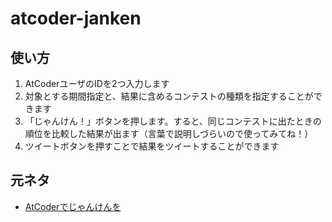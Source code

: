 # atcoder-janken
## 使い方
1. AtCoderユーザのIDを2つ入力します
2. 対象とする期間指定と、結果に含めるコンテストの種類を指定することができます
2. 「じゃんけん！」ボタンを押します。すると、同じコンテストに出たときの順位を比較した結果が出ます（言葉で説明しづらいので使ってみてね！）
3. ツイートボタンを押すことで結果をツイートすることができます

## 元ネタ
- [AtCoderでじゃんけんを](https://atcoder.jp/contests/arc048/tasks/arc048_b)
